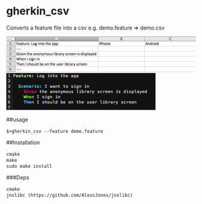 gherkin_csv
==========


Converts a feature file into a csv e.g. demo.feature => demo.csv

![Excel](doc/excel.png) 
![Vim](doc/vim.png)


##usage

```
$>gherkin_csv --feature demo.feature
```

##Installation
```
cmake
make 
sudo make install
```

###Deps

```
cmake
jnxlibc (https://github.com/AlexsJones/jnxlibc)
```
